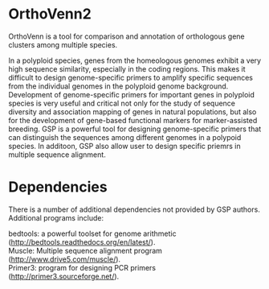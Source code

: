 # OrthoVenn2

OrthoVenn is a tool for comparison and annotation of orthologous gene clusters among multiple species.

In a polyploid species, genes from the homeologous genomes exhibit a very high sequence similarity, especially in the coding regions. This makes it difficult to design genome-specific primers to amplify specific sequences from the individual genomes in the polyploid genome background. Development of genome-specific primers for important genes in polyploid species is very useful and critical not only for the study of sequence diversity and association mapping of genes in natural populations, but also for the development of gene-based functional markers for marker-assisted breeding. GSP is a powerful tool for designing genome-specific primers that can distinguish the sequences among different genomes in a polypoid species. In additoon, GSP also allow user to design specific priemrs in multiple sequence alignment.

# Dependencies

There is a number of additional dependencies not provided by GSP authors. Additional programs include:

bedtools: a powerful toolset for genome arithmetic (http://bedtools.readthedocs.org/en/latest/).<br/>
Muscle: Multiple sequence alignment program (http://www.drive5.com/muscle/).<br/>
Primer3: program for designing PCR primers (http://primer3.sourceforge.net/).<br/>
